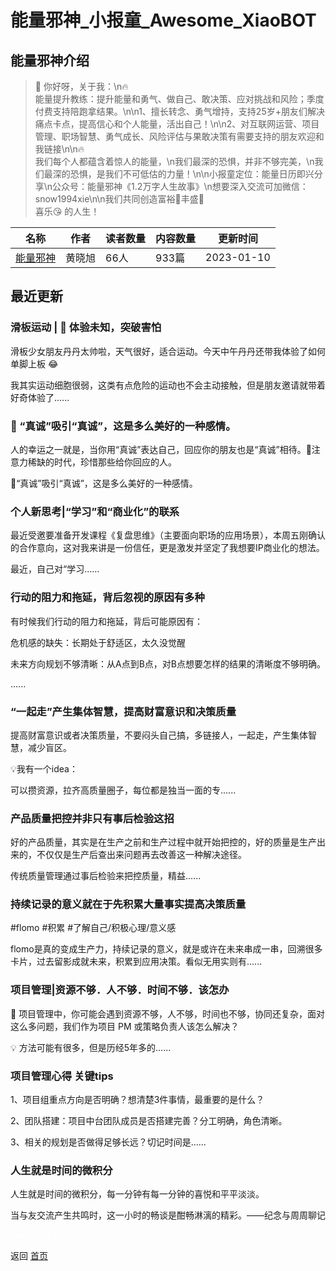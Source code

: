 # 能量邪神_小报童_Awesome_XiaoBOT

## 能量邪神介绍
> 🌻 你好呀，关于我：\n🔥  
能量提升教练：提升能量和勇气、做自己、敢决策、应对挑战和风险；季度付费支持陪跑拿结果。\n\n1、擅长转念、勇气增持，支持25岁+朋友们解决痛点卡点，提高信心和个人能量，活出自己！\n\n2、对互联网运营、项目管理、职场智慧、勇气成长、风险评估与果敢决策有需要支持的朋友欢迎和我链接\n\n🔥  
我们每个人都蕴含着惊人的能量，\n我们最深的恐惧，并非不够完美，\n我们最深的恐惧，是我们不可低估的力量！\n\n小报童定位：能量日历即兴分享\n公众号：能量邪神《1.2万字人生故事》\n想要深入交流可加微信：snow1994xie\n\n我们共同创造富裕🌻丰盛🧠  
喜乐😘 的人生！  
  


|名称|作者|读者数量|内容数量|更新时间|
|---|---|---|---|---|
|[能量邪神](https://xiaobot.net/p/snow1994xie?refer=0b133df9-27dc-423b-8101-639049001c13)|黄晓旭|66人|933篇|2023-01-10|

## 最近更新
### 滑板运动 | 🌈 体验未知，突破害怕

滑板少女朋友丹丹太帅啦，天气很好，适合运动。今天中午丹丹还带我体验了如何单脚上板 😂

我其实运动细胞很弱，这类有点危险的运动也不会主动接触，但是朋友邀请就带着好奇体验了......

### 🌈 “真诚”吸引“真诚”，这是多么美好的一种感情。

人的幸运之一就是，当你用“真诚”表达自己，回应你的朋友也是“真诚”相待。🌈注意力稀缺的时代，珍惜那些给你回应的人。

🌈“真诚”吸引“真诚”，这是多么美好的一种感情。

### 个人新思考|“学习”和“商业化”的联系

最近受邀要准备开发课程《复盘思维》（主要面向职场的应用场景），本周五刚确认的合作意向，这对我来讲是一份信任，更是激发并坚定了我想要IP商业化的想法。

最近，自己对“学习......

### 行动的阻力和拖延，背后忽视的原因有多种

有时候我们行动的阻力和拖延，背后可能原因有：

危机感的缺失：长期处于舒适区，太久没觉醒

未来方向规划不够清晰：从A点到B点，对B点想要怎样的结果的清晰度不够明确。

......

### “一起走”产生集体智慧，提高财富意识和决策质量

提高财富意识或者决策质量，不要闷头自己搞，多链接人，一起走，产生集体智慧，减少盲区。

💡我有一个idea：

可以攒资源，拉齐高质量圈子，每位都是独当一面的专......

### 产品质量把控并非只有事后检验这招

好的产品质量，其实是在生产之前和生产过程中就开始把控的，好的质量是生产出来的，不仅仅是生产后查出来问题再去改善这一种解决途径。

传统质量管理通过事后检验来把控质量，精益......

### 持续记录的意义就在于先积累大量事实提高决策质量

#flomo #积累 #了解自己/积极心理/意义感

flomo是真的变成生产力，持续记录的意义，就是或许在未来串成一串，回溯很多卡片，过去留影成就未来，积累到应用决策。看似无用实则有......

### 项目管理|资源不够．人不够．时间不够．该怎办

🧠 项目管理中，你可能会遇到资源不够，人不够，时间也不够，协同还复杂，面对这么多问题，我们作为项目 PM 或策略负责人该怎么解决？

💡 方法可能有很多，但是历经5年多的......

### 项目管理心得 关键tips

1、项目组重点方向是否明确？想清楚3件事情，最重要的是什么？

2、团队搭建：项目中台团队成员是否搭建完善？分工明确，角色清晰。

3、相关的规划是否做得足够长远？切记时间是......

### 人生就是时间的微积分

人生就是时间的微积分，每一分钟有每一分钟的喜悦和平平淡淡。

当与友交流产生共鸣时，这一小时的畅谈是酣畅淋漓的精彩。——纪念与周周聊记


<a href="https://github.com/Reno9527/awesome-xiaobot" style="color: white; text-decoration: none;">awesome-xiaobot</a>

返回 [首页](../README.md)
